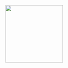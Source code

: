 <p><img align="center" height="180em" src="https://github-readme-streak-stats.herokuapp.com/?user=dazzy11&theme=" /></p>
